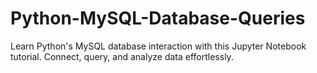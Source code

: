 # Python-MySQL-Database-Queries
Learn Python's MySQL database interaction with this Jupyter Notebook tutorial. Connect, query, and analyze data effortlessly.
